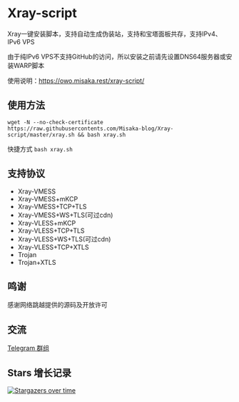 # Xray-script

Xray一键安装脚本，支持自动生成伪装站，支持和宝塔面板共存，支持IPv4、IPv6 VPS

由于纯IPv6 VPS不支持GitHub的访问，所以安装之前请先设置DNS64服务器或安装WARP脚本

使用说明：https://owo.misaka.rest/xray-script/

## 使用方法

```shell
wget -N --no-check-certificate https://raw.githubusercontents.com/Misaka-blog/Xray-script/master/xray.sh && bash xray.sh
```

快捷方式 `bash xray.sh`

## 支持协议

* Xray-VMESS
* Xray-VMESS+mKCP
* Xray-VMESS+TCP+TLS
* Xray-VMESS+WS+TLS(可过cdn)
* Xray-VLESS+mKCP
* Xray-VLESS+TCP+TLS
* Xray-VLESS+WS+TLS(可过cdn)
* Xray-VLESS+TCP+XTLS
* Trojan
* Trojan+XTLS

## 鸣谢

感谢网络跳越提供的源码及开放许可

## 交流

[Telegram 群组](https://t.me/misakanetcn)

## Stars 增长记录

[![Stargazers over time](https://starchart.cc/Misaka-blog/Xray-script.svg)](https://starchart.cc/Misaka-blog/Xray-script)
